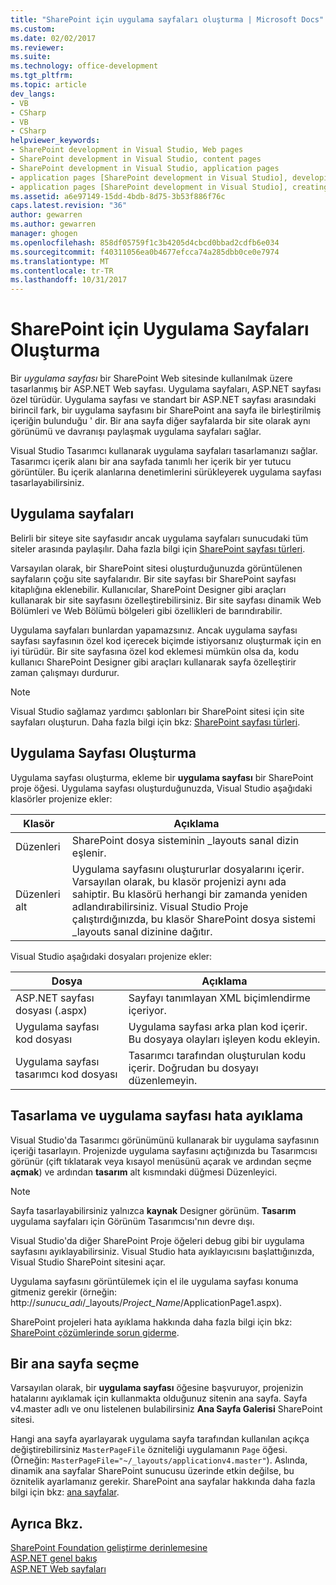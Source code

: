 ```yaml
---
title: "SharePoint için uygulama sayfaları oluşturma | Microsoft Docs"
ms.custom: 
ms.date: 02/02/2017
ms.reviewer: 
ms.suite: 
ms.technology: office-development
ms.tgt_pltfrm: 
ms.topic: article
dev_langs:
- VB
- CSharp
- VB
- CSharp
helpviewer_keywords:
- SharePoint development in Visual Studio, Web pages
- SharePoint development in Visual Studio, content pages
- SharePoint development in Visual Studio, application pages
- application pages [SharePoint development in Visual Studio], developing
- application pages [SharePoint development in Visual Studio], creating
ms.assetid: a6e97149-15dd-4bdb-8d75-3b53f886f76c
caps.latest.revision: "36"
author: gewarren
ms.author: gewarren
manager: ghogen
ms.openlocfilehash: 858df05759f1c3b4205d4cbcd0bbad2cdfb6e034
ms.sourcegitcommit: f40311056ea0b4677efcca74a285dbb0ce0e7974
ms.translationtype: MT
ms.contentlocale: tr-TR
ms.lasthandoff: 10/31/2017
---
```

# <a name="creating-application-pages-for-sharepoint"></a>SharePoint için Uygulama Sayfaları Oluşturma
  Bir *uygulama sayfası* bir SharePoint Web sitesinde kullanılmak üzere tasarlanmış bir ASP.NET Web sayfası. Uygulama sayfaları, ASP.NET sayfası özel türüdür. Uygulama sayfası ve standart bir ASP.NET sayfası arasındaki birincil fark, bir uygulama sayfasını bir SharePoint ana sayfa ile birleştirilmiş içeriğin bulunduğu ' dir. Bir ana sayfa diğer sayfalarda bir site olarak aynı görünümü ve davranışı paylaşmak uygulama sayfaları sağlar.  
  
 Visual Studio Tasarımcı kullanarak uygulama sayfaları tasarlamanızı sağlar. Tasarımcı içerik alanı bir ana sayfada tanımlı her içerik bir yer tutucu görüntüler. Bu içerik alanlarına denetimlerini sürükleyerek uygulama sayfası tasarlayabilirsiniz.  
  
## <a name="application-pages"></a>Uygulama sayfaları  
 Belirli bir siteye site sayfasıdır ancak uygulama sayfaları sunucudaki tüm siteler arasında paylaşılır. Daha fazla bilgi için [SharePoint sayfası türleri](http://go.microsoft.com/fwlink/?LinkID=211584).  
  
 Varsayılan olarak, bir SharePoint sitesi oluşturduğunuzda görüntülenen sayfaların çoğu site sayfalarıdır. Bir site sayfası bir SharePoint sayfası kitaplığına eklenebilir. Kullanıcılar, SharePoint Designer gibi araçları kullanarak bir site sayfasını özelleştirebilirsiniz. Bir site sayfası dinamik Web Bölümleri ve Web Bölümü bölgeleri gibi özellikleri de barındırabilir.  
  
 Uygulama sayfaları bunlardan yapamazsınız. Ancak uygulama sayfası sayfası sayfasının özel kod içerecek biçimde istiyorsanız oluşturmak için en iyi türüdür. Bir site sayfasına özel kod eklemesi mümkün olsa da, kodu kullanıcı SharePoint Designer gibi araçları kullanarak sayfa özelleştirir zaman çalışmayı durdurur.  
  
> [!NOTE]  
>  Visual Studio sağlamaz yardımcı şablonları bir SharePoint sitesi için site sayfaları oluşturun. Daha fazla bilgi için bkz: [SharePoint sayfası türleri](http://go.microsoft.com/fwlink/?LinkID=211584).  
  
## <a name="creating-an-application-page"></a>Uygulama Sayfası Oluşturma  
 Uygulama sayfası oluşturma, ekleme bir **uygulama sayfası** bir SharePoint proje öğesi. Uygulama sayfası oluşturduğunuzda, Visual Studio aşağıdaki klasörler projenize ekler:  
  
|Klasör|Açıklama|  
|------------|-----------------|  
|Düzenleri|SharePoint dosya sisteminin _layouts sanal dizin eşlenir.|  
|Düzenleri alt|Uygulama sayfasını oluştururlar dosyalarını içerir. Varsayılan olarak, bu klasör projenizi aynı ada sahiptir. Bu klasörü herhangi bir zamanda yeniden adlandırabilirsiniz. Visual Studio Proje çalıştırdığınızda, bu klasör SharePoint dosya sistemi _layouts sanal dizinine dağıtır.|  
  
 Visual Studio aşağıdaki dosyaları projenize ekler:  
  
|Dosya|Açıklama|  
|----------|-----------------|  
|ASP.NET sayfası dosyası (.aspx)|Sayfayı tanımlayan XML biçimlendirme içeriyor.|  
|Uygulama sayfası kod dosyası|Uygulama sayfası arka plan kod içerir. Bu dosyaya olayları işleyen kodu ekleyin.|  
|Uygulama sayfası tasarımcı kod dosyası|Tasarımcı tarafından oluşturulan kodu içerir. Doğrudan bu dosyayı düzenlemeyin.|  
  
## <a name="designing-and-debugging-an-application-page"></a>Tasarlama ve uygulama sayfası hata ayıklama  
 Visual Studio'da Tasarımcı görünümünü kullanarak bir uygulama sayfasının içeriği tasarlayın. Projenizde uygulama sayfasını açtığınızda bu Tasarımcısı görünür (çift tıklatarak veya kısayol menüsünü açarak ve ardından seçme **açmak**) ve ardından **tasarım** alt kısmındaki düğmesi Düzenleyici.  
  
> [!NOTE]  
>  Sayfa tasarlayabilirsiniz yalnızca **kaynak** Designer görünüm. **Tasarım** uygulama sayfaları için Görünüm Tasarımcısı'nın devre dışı.  
  
 Visual Studio'da diğer SharePoint Proje öğeleri debug gibi bir uygulama sayfasını ayıklayabilirsiniz. Visual Studio hata ayıklayıcısını başlattığınızda, Visual Studio SharePoint sitesini açar.  
  
 Uygulama sayfasını görüntülemek için el ile uygulama sayfası konuma gitmeniz gerekir (örneğin: http://*sunucu_adı*/_layouts/*Project_Name*/ApplicationPage1.aspx).  
  
 SharePoint projeleri hata ayıklama hakkında daha fazla bilgi için bkz: [SharePoint çözümlerinde sorun giderme](../sharepoint/troubleshooting-sharepoint-solutions.md).  
  
## <a name="choosing-a-master-page"></a>Bir ana sayfa seçme  
 Varsayılan olarak, bir **uygulama sayfası** öğesine başvuruyor, projenizin hatalarını ayıklamak için kullanmakta olduğunuz sitenin ana sayfa. Sayfa v4.master adlı ve onu listelenen bulabilirsiniz **Ana Sayfa Galerisi** SharePoint sitesi.  
  
 Hangi ana sayfa ayarlayarak uygulama sayfa tarafından kullanılan açıkça değiştirebilirsiniz `MasterPageFile` özniteliği uygulamanın `Page` öğesi. (Örneğin: `MasterPageFile="~/_layouts/applicationv4.master"`). Aslında, dinamik ana sayfalar SharePoint sunucusu üzerinde etkin değilse, bu öznitelik ayarlamanız gerekir. SharePoint ana sayfalar hakkında daha fazla bilgi için bkz: [ana sayfalar](http://go.microsoft.com/fwlink/?LinkID=169281).  
  
## <a name="see-also"></a>Ayrıca Bkz.  
 [SharePoint Foundation geliştirme derinlemesine](http://go.microsoft.com/fwlink/?LinkID=182103)   
 [ASP.NET genel bakış](/aspnet/overview)   
 [ASP.NET Web sayfaları](/aspnet/web-pages/index)   
  
  